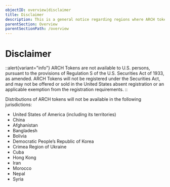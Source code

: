 ```yaml
---
objectID: overview|disclaimer
title: Disclaimer
description: This is a general notice regarding regions where ARCH tokens will not be accessible or distributed.
parentSection: Overview
parentSectionPath: /overview
---
```


# Disclaimer

::alert{variant="info"}
ARCH Tokens are not available to U.S. persons, pursuant to the provisions of Regulation S of the U.S. Securities Act of 1933, as amended. ARCH Tokens will not be registered under the Securities Act, and may not be offered or sold in the United States absent registration or an applicable exemption from the registration requirements.
::

Distributions of ARCH tokens will not be available in the following jurisdictions:

- United States of America (including its territories)
- China
- Afghanistan
- Bangladesh
- Bolivia
- Democratic People’s Republic of Korea
- Crimea Region of Ukraine
- Cuba
- Hong Kong
- Iran
- Morocco
- Nepal
- Syria
